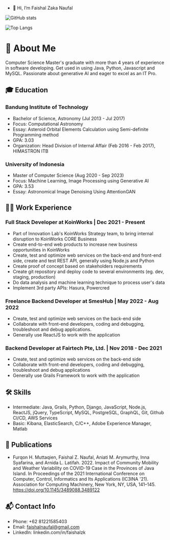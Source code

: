 - 👋 Hi, I’m Faishal Zaka Naufal

![GitHub stats](https://github-readme-stats.vercel.app/api?username=faishalzk&show_icons=true&theme=radical)  

![Top Langs](https://github-readme-stats.vercel.app/api/top-langs/?username=faishalzk&show_icons=true&theme=radical)

# 💬 About Me

Computer Science Master's graduate with more than 4 years of experience in software developing. Get used in using Java, Python, Javascript and MySQL. Passionate about generative AI and eager to excel as an IT Pro.

## 🎓 Education

### Bandung Institute of Technology
- Bachelor of Science, Astronomy (Jul 2013 - Jul 2017)
- Focus: Computational Astronomy
- Essay: Asteroid Orbital Elements Calculation using Semi-definite Programming method
- GPA: 3.03
- Organization: Head Division of Internal Affair (Feb 2016 - Feb 2017), HIMASTRON ITB

### University of Indonesia
- Master of Computer Science (Aug 2020 - Sep 2023)
- Focus: Machine Learning, Image Processing using Generative AI
- GPA: 3.53
- Essay: Astronomical Image Denoising Using AttentionGAN

## 👨‍💻 Work Experience

### Full Stack Developer at KoinWorks | Dec 2021 - Present
- Part of Innovation Lab's KoinWorks Strategy team, to bring internal disruption to KoinWorks CORE Business
- Create end-to-end web products to increase new business opportunities in KoinWorks
- Create, test and optimize web services on the back-end and front-end side, create and test REST API, generally using Node.js and Python
- Create proof of concept based on stakeholders requirements
- Create git repository and deploy code to several environments (eg. dev, staging, production)
- Do data analysis and machine learning technique to process user's data
- Implement 3rd party APIs: Hasura, Powercred

### Freelance Backend Developer at SmesHub | May 2022 - Aug 2022
- Create, test and optimize web services on the back-end side
- Collaborate with front-end developers, coding and debugging, troubleshoot and debug applications.
- Generally use ReactJS to work with the application

### Backend Developer at Fairtech Pte, Ltd. | Nov 2018 - Dec 2021
- Create, test and optimize web services on the back-end side
- Collaborate with front-end developers, coding and debugging, troubleshoot and debug applications
- Generally use Grails Framework to work with the application

## 🛠 Skills

- Intermediate: Java, Grails, Python, Django, JavaScript, Node.js, ReactJS, jQuery, TypeScript, MySQL, PostgreSQL, GraphQL, Git, Github CI/CD, AWS Services
- Basic: Kibana, ElasticSearch, C/C++, Adobe Experience Manager, Matlab

## 🔬 Publications
- Furqon H. Muttaqien, Faishal Z. Naufal, Aniati M. Arymurthy, Inna Syafarina, and Arnida L. Latifah. 2022. Impact of Community Mobility and Weather Variability on COVID-19 Case in the Provinces of Java Island. In Proceedings of the 2021 International Conference on Computer, Control, Informatics and Its Applications (IC3INA '21). Association for Computing Machinery, New York, NY, USA, 141–145. https://doi.org/10.1145/3489088.3489122

## 📬 Contact Info

- Phone: +62 81221585403
- Email: faishalnaufal@gmail.com
- LinkedIn: linkedin.com/in/faishalzk

<!---
faishalzk/faishalzk is a ✨ special ✨ repository because its `README.md` (this file) appears on your GitHub profile.
You can click the Preview link to take a look at your changes.
--->

